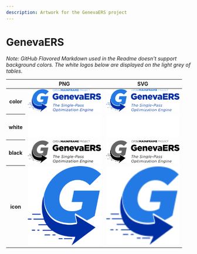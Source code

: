 ```yaml
---
description: Artwork for the GenevaERS project
---
```


# GenevaERS

*Note: GitHub Flavored Markdown used in the Readme doesn't support background colors. The white logos below are displayed on the light grey of tables.*

<table class="logos-table">
	<thead>
		<tr>
			<th></th>
			<th>PNG</th>
			<th>SVG</th>
		</tr>
	</thead>	
    <tbody>
		<tr>
			<th>color</th>
			<td><a href="color/genevaers-color.png" download><img src="color/genevaers-color.png" width="200"></a></td>
			<td><a href="color/genevaers-color.svg" download><img src="color/genevaers-color.svg" width="200"></a></td>
		</tr>
		<tr>
			<th>white</th>
			<td><a href="white/genevaers-white.png" download><img src="white/genevaers-white.png" width="200"></a></td>
			<td><a href="white/genevaers-white.svg" download><img src="white/genevaers-white.svg" width="200"></a></td>
		</tr>
		<tr>
			<th>black</th>
			<td><a href="black/genevaers-black.png" download><img src="black/genevaers-black.png" width="200"></a></td>
			<td><a href="black/genevaers-black.svg" download><img src="black/genevaers-black.svg" width="200"></a></td>
		</tr>
		<tr>
			<th>icon</th>
			<td><a href="icon/genevaers-icon.png" download><img src="icon/genevaers-icon.png" width="200"></a></td>
			<td><a href="icon/genevaers-icon.svg" download><img src="icon/genevaers-icon.svg" width="200"></a></td>
		</tr>
	</tbody>	
</table>



